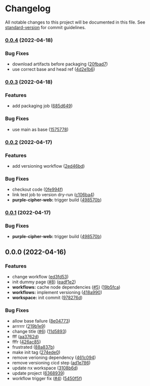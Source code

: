 # Changelog

All notable changes to this project will be documented in this file. See [standard-version](https://github.com/conventional-changelog/standard-version) for commit guidelines.

### [0.0.4](https://github.com/PurpleCipher/purplecipherorg/compare/v0.0.3...v0.0.4) (2022-04-18)


### Bug Fixes

* download artifacts before packaging ([20fbad7](https://github.com/PurpleCipher/purplecipherorg/commit/20fbad7539410aaf5f8da689d4507aa47dad81f0))
* use correct base and head ref ([4d2e1b6](https://github.com/PurpleCipher/purplecipherorg/commit/4d2e1b6de5391eaed433bbcf831e7203d3d3aa0c))

### [0.0.3](https://github.com/PurpleCipher/purplecipherorg/compare/v0.0.2...v0.0.3) (2022-04-18)


### Features

* add packaging job ([685d649](https://github.com/PurpleCipher/purplecipherorg/commit/685d64963eb8a650f7440dd5551dcbb70b6f92e1))


### Bug Fixes

* use main as base ([1575778](https://github.com/PurpleCipher/purplecipherorg/commit/1575778516c0ea171ac20c44cb3fe3d0f97b6a16))

### [0.0.2](https://github.com/PurpleCipher/purplecipherorg/compare/v0.0.0...v0.0.2) (2022-04-17)


### Features

* add versioning workflow ([2ed46bd](https://github.com/PurpleCipher/purplecipherorg/commit/2ed46bdc4c241925dbef45ebecc32c798c69bf99))


### Bug Fixes

* checkout code ([0fe994f](https://github.com/PurpleCipher/purplecipherorg/commit/0fe994f8ae2fd950b2d13907e8af07f7db5958a4))
* link test job to version dry-run ([c106ba4](https://github.com/PurpleCipher/purplecipherorg/commit/c106ba41eeaa3e79abed926e3abda9f64b6f42d3))
* **purple-cipher-web:** trigger build ([498570b](https://github.com/PurpleCipher/purplecipherorg/commit/498570b5c7e51f06323d027cae982f9c5e52d001))

### [0.0.1](https://github.com/PurpleCipher/purplecipherorg/compare/v0.0.0...v0.0.1) (2022-04-17)


### Bug Fixes

* **purple-cipher-web:** trigger build ([498570b](https://github.com/PurpleCipher/purplecipherorg/commit/498570b5c7e51f06323d027cae982f9c5e52d001))

## 0.0.0 (2022-04-16)


### Features

* change workflow ([ed3fd53](https://github.com/PurpleCipher/purplecipherorg/commit/ed3fd539ec82d46c99e05ee8eb63ef1c3e3bdd37))
* init dummy page ([#8](https://github.com/PurpleCipher/purplecipherorg/issues/8)) ([eadf1e2](https://github.com/PurpleCipher/purplecipherorg/commit/eadf1e215524bfa66a0457fc0179454098eeb323))
* **workflows:** cache node dependencies ([#5](https://github.com/PurpleCipher/purplecipherorg/issues/5)) ([19b5fca](https://github.com/PurpleCipher/purplecipherorg/commit/19b5fca46985278b3f46a8f738dd104b8a1c615d))
* **workflows:** implement versioning ([418a990](https://github.com/PurpleCipher/purplecipherorg/commit/418a990d98242a8d684ebcad61c7054207142b23))
* **workspace:** init commit ([978276d](https://github.com/PurpleCipher/purplecipherorg/commit/978276d8d51c77601b0f1cc89cf2958a4e5602a3))


### Bug Fixes

* allow base failure ([8e04773](https://github.com/PurpleCipher/purplecipherorg/commit/8e04773474ee579cecadeb5531d3ddcdb37f4ccd))
* arrrrrr ([219b1e9](https://github.com/PurpleCipher/purplecipherorg/commit/219b1e912876c76920eec47c68f63001bdf9e7b5))
* change title ([#6](https://github.com/PurpleCipher/purplecipherorg/issues/6)) ([11d5893](https://github.com/PurpleCipher/purplecipherorg/commit/11d58933b4d6b6fe31745be92ad66cf88a6ed012))
* fff ([aa3762d](https://github.com/PurpleCipher/purplecipherorg/commit/aa3762d93c589b8371b971346792dd18e02031f5))
* fffr ([426ac85](https://github.com/PurpleCipher/purplecipherorg/commit/426ac85513b2404dab9b4dcae4d08f2d2ec75052))
* frustrated ([88a837b](https://github.com/PurpleCipher/purplecipherorg/commit/88a837b3402b787133c0ad9e0b91b9d105ffecbd))
* make init tag ([274ede0](https://github.com/PurpleCipher/purplecipherorg/commit/274ede094beeb709cc9680f38889fbca3126bd51))
* remove verioning dependency ([461c094](https://github.com/PurpleCipher/purplecipherorg/commit/461c094efcf0e4a10e5c9507599b5b0f58d807da))
* remove versioning cicd step ([ad1e786](https://github.com/PurpleCipher/purplecipherorg/commit/ad1e7863dc6a531acfb9ba403d54768010e9393f))
* update nx workspace ([3108b6d](https://github.com/PurpleCipher/purplecipherorg/commit/3108b6d4a46ec202f0a488bb5dc44d3e11cb0a09))
* update project ([6368939](https://github.com/PurpleCipher/purplecipherorg/commit/6368939039cb0aa2c19ee0dfcc2be9e41f2eced7))
* workflow trigger fix ([#4](https://github.com/PurpleCipher/purplecipherorg/issues/4)) ([5450f5f](https://github.com/PurpleCipher/purplecipherorg/commit/5450f5f8435f936e8145eb25c9b1a2a14d17dc0d))
